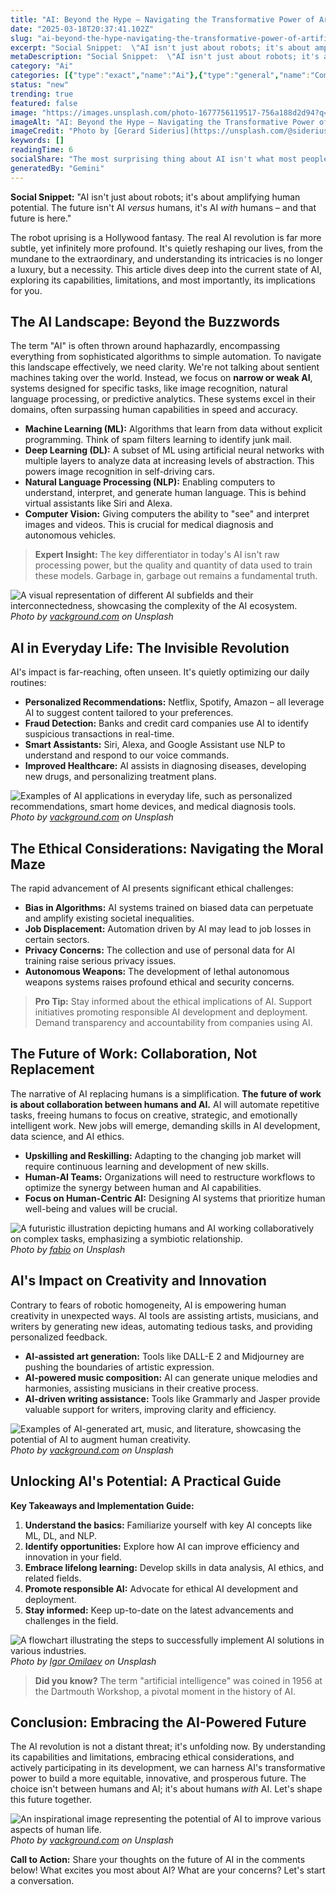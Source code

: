 ```yaml
---
title: "AI: Beyond the Hype – Navigating the Transformative Power of Artificial Intelligence Today"
date: "2025-03-18T20:37:41.102Z"
slug: "ai-beyond-the-hype-navigating-the-transformative-power-of-artificial-intelligence-today"
excerpt: "Social Snippet:  \"AI isn't just about robots; it's about amplifying human potential.  The future isn't AI versus humans, it's AI with humans – and that future is here.\""
metaDescription: "Social Snippet:  \"AI isn't just about robots; it's about amplifying human potential.  The future isn't AI versus humans, it's AI with humans – and that fut..."
category: "Ai"
categories: [{"type":"exact","name":"Ai"},{"type":"general","name":"Computer Science"},{"type":"medium","name":"Machine Learning"},{"type":"specific","name":"Deep Learning"},{"type":"niche","name":"Neural Networks"}]
status: "new"
trending: true
featured: false
image: "https://images.unsplash.com/photo-1677756119517-756a188d2d94?q=85&w=1200&fit=max&fm=webp&auto=compress"
imageAlt: "AI: Beyond the Hype – Navigating the Transformative Power of Artificial Intelligence Today"
imageCredit: "Photo by [Gerard Siderius](https://unsplash.com/@siderius_creativ) on Unsplash"
keywords: []
readingTime: 6
socialShare: "The most surprising thing about AI isn't what most people think. Find out what experts really say about this game-changing topic."
generatedBy: "Gemini"
---
```




**Social Snippet:**  "AI isn't just about robots; it's about amplifying human potential.  The future isn't AI *versus* humans, it's AI *with* humans – and that future is here."

The robot uprising is a Hollywood fantasy.  The real AI revolution is far more subtle, yet infinitely more profound. It's quietly reshaping our lives, from the mundane to the extraordinary, and understanding its intricacies is no longer a luxury, but a necessity. This article dives deep into the current state of AI, exploring its capabilities, limitations, and most importantly, its implications for you.

## The AI Landscape: Beyond the Buzzwords

The term "AI" is often thrown around haphazardly, encompassing everything from sophisticated algorithms to simple automation.  To navigate this landscape effectively, we need clarity.  We're not talking about sentient machines taking over the world.  Instead, we focus on **narrow or weak AI**, systems designed for specific tasks, like image recognition, natural language processing, or predictive analytics.  These systems excel in their domains, often surpassing human capabilities in speed and accuracy.

*   **Machine Learning (ML):** Algorithms that learn from data without explicit programming.  Think of spam filters learning to identify junk mail.
*   **Deep Learning (DL):** A subset of ML using artificial neural networks with multiple layers to analyze data at increasing levels of abstraction.  This powers image recognition in self-driving cars.
*   **Natural Language Processing (NLP):** Enabling computers to understand, interpret, and generate human language.  This is behind virtual assistants like Siri and Alexa.
*   **Computer Vision:**  Giving computers the ability to "see" and interpret images and videos.  This is crucial for medical diagnosis and autonomous vehicles.

> **Expert Insight:** The key differentiator in today's AI isn't raw processing power, but the quality and quantity of data used to train these models.  Garbage in, garbage out remains a fundamental truth.

![A visual representation of different AI subfields and their interconnectedness, showcasing the complexity of the AI ecosystem.](https://images.unsplash.com/photo-1636690513351-0af1763f6237?q=85&w=1200&fit=max&fm=webp&auto=compress)
*Photo by [vackground.com](https://unsplash.com/@vackground) on Unsplash*

## AI in Everyday Life:  The Invisible Revolution

AI's impact is far-reaching, often unseen. It's quietly optimizing our daily routines:

*   **Personalized Recommendations:** Netflix, Spotify, Amazon – all leverage AI to suggest content tailored to your preferences.
*   **Fraud Detection:** Banks and credit card companies use AI to identify suspicious transactions in real-time.
*   **Smart Assistants:** Siri, Alexa, and Google Assistant use NLP to understand and respond to our voice commands.
*   **Improved Healthcare:** AI assists in diagnosing diseases, developing new drugs, and personalizing treatment plans.

![Examples of AI applications in everyday life, such as personalized recommendations, smart home devices, and medical diagnosis tools.](https://images.unsplash.com/photo-1636690598773-c50645a47aeb?q=85&w=1200&fit=max&fm=webp&auto=compress)
*Photo by [vackground.com](https://unsplash.com/@vackground) on Unsplash*

## The Ethical Considerations:  Navigating the Moral Maze

The rapid advancement of AI presents significant ethical challenges:

*   **Bias in Algorithms:** AI systems trained on biased data can perpetuate and amplify existing societal inequalities.
*   **Job Displacement:** Automation driven by AI may lead to job losses in certain sectors.
*   **Privacy Concerns:** The collection and use of personal data for AI training raise serious privacy issues.
*   **Autonomous Weapons:** The development of lethal autonomous weapons systems raises profound ethical and security concerns.

> **Pro Tip:**  Stay informed about the ethical implications of AI.  Support initiatives promoting responsible AI development and deployment.  Demand transparency and accountability from companies using AI.

## The Future of Work: Collaboration, Not Replacement

The narrative of AI replacing humans is a simplification.  **The future of work is about collaboration between humans and AI.**  AI will automate repetitive tasks, freeing humans to focus on creative, strategic, and emotionally intelligent work.  New jobs will emerge, demanding skills in AI development, data science, and AI ethics.

*   **Upskilling and Reskilling:**  Adapting to the changing job market will require continuous learning and development of new skills.
*   **Human-AI Teams:**  Organizations will need to restructure workflows to optimize the synergy between human and AI capabilities.
*   **Focus on Human-Centric AI:**  Designing AI systems that prioritize human well-being and values will be crucial.

![A futuristic illustration depicting humans and AI working collaboratively on complex tasks, emphasizing a symbiotic relationship.](https://images.unsplash.com/photo-1523961131990-5ea7c61b2107?q=85&w=1200&fit=max&fm=webp&auto=compress)
*Photo by [fabio](https://unsplash.com/@fabioha) on Unsplash*

## AI's Impact on Creativity and Innovation

Contrary to fears of robotic homogeneity, AI is empowering human creativity in unexpected ways.  AI tools are assisting artists, musicians, and writers by generating new ideas, automating tedious tasks, and providing personalized feedback.

*   **AI-assisted art generation:** Tools like DALL-E 2 and Midjourney are pushing the boundaries of artistic expression.
*   **AI-powered music composition:**  AI can generate unique melodies and harmonies, assisting musicians in their creative process.
*   **AI-driven writing assistance:**  Tools like Grammarly and Jasper provide valuable support for writers, improving clarity and efficiency.

![Examples of AI-generated art, music, and literature, showcasing the potential of AI to augment human creativity.](https://images.unsplash.com/photo-1636690424408-4330adc3e583?q=85&w=1200&fit=max&fm=webp&auto=compress)
*Photo by [vackground.com](https://unsplash.com/@vackground) on Unsplash*

## Unlocking AI's Potential: A Practical Guide

**Key Takeaways and Implementation Guide:**

1.  **Understand the basics:** Familiarize yourself with key AI concepts like ML, DL, and NLP.
2.  **Identify opportunities:** Explore how AI can improve efficiency and innovation in your field.
3.  **Embrace lifelong learning:** Develop skills in data analysis, AI ethics, and related fields.
4.  **Promote responsible AI:** Advocate for ethical AI development and deployment.
5.  **Stay informed:** Keep up-to-date on the latest advancements and challenges in the field.

![A flowchart illustrating the steps to successfully implement AI solutions in various industries.](https://images.unsplash.com/photo-1694903110330-cc64b7e1d21d?q=85&w=1200&fit=max&fm=webp&auto=compress)
*Photo by [Igor Omilaev](https://unsplash.com/@omilaev) on Unsplash*

> **Did you know?**  The term "artificial intelligence" was coined in 1956 at the Dartmouth Workshop, a pivotal moment in the history of AI.

## Conclusion: Embracing the AI-Powered Future

The AI revolution is not a distant threat; it's unfolding now.  By understanding its capabilities and limitations, embracing ethical considerations, and actively participating in its development, we can harness AI's transformative power to build a more equitable, innovative, and prosperous future.  The choice isn't between humans and AI; it's about humans *with* AI.  Let's shape this future together.

![An inspirational image representing the potential of AI to improve various aspects of human life.](https://images.unsplash.com/photo-1636690498207-d7b393423b9a?q=85&w=1200&fit=max&fm=webp&auto=compress)
*Photo by [vackground.com](https://unsplash.com/@vackground) on Unsplash*

**Call to Action:** Share your thoughts on the future of AI in the comments below!  What excites you most about AI? What are your concerns? Let's start a conversation.


<div class="reading-progress-container">
  <div id="reading-progress" class="reading-progress"></div>
</div>
